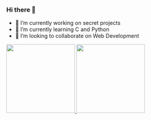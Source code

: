 ### Hi there 👋

- 🔭 I’m currently working on secret projects
- 🌱 I’m currently learning C and Python
- 👯 I’m looking to collaborate on Web Development


<div>
  <a href = "https://github.com/kkaizer11/">
  <img height="180em" src = "https://github-readme-stats.vercel.app/api?username=kkaizer11&show_icons=true&theme=transparent&include_all_commits=true">
  <img height="180em" src = "[![Top Langs](https://github-readme-stats.vercel.app/api/top-langs/?username=kkaizer11)](https://github.com/anuraghazra/github-readme-stats)">
</div>
